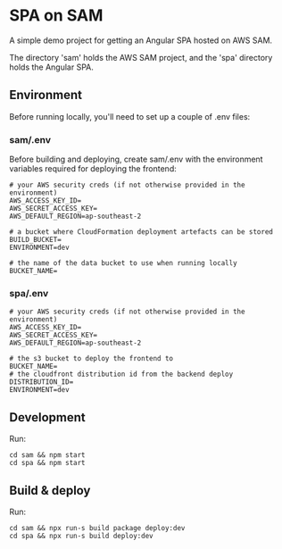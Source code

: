 # SPA on SAM

A simple demo project for getting an Angular SPA hosted on AWS SAM.

The directory 'sam' holds the AWS SAM project, and the 'spa' directory holds the Angular SPA.

## Environment

Before running locally, you'll need to set up a couple of .env files:

### sam/.env

Before building and deploying, create sam/.env with the environment variables required for deploying the frontend:

```
# your AWS security creds (if not otherwise provided in the environment)
AWS_ACCESS_KEY_ID=
AWS_SECRET_ACCESS_KEY=
AWS_DEFAULT_REGION=ap-southeast-2

# a bucket where CloudFormation deployment artefacts can be stored
BUILD_BUCKET=
ENVIRONMENT=dev

# the name of the data bucket to use when running locally
BUCKET_NAME=

```

### spa/.env

```
# your AWS security creds (if not otherwise provided in the environment)
AWS_ACCESS_KEY_ID=
AWS_SECRET_ACCESS_KEY=
AWS_DEFAULT_REGION=ap-southeast-2

# the s3 bucket to deploy the frontend to
BUCKET_NAME=
# the cloudfront distribution id from the backend deploy
DISTRIBUTION_ID=
ENVIRONMENT=dev
```

## Development

Run:

```
cd sam && npm start
cd spa && npm start
```

## Build & deploy

Run:

```
cd sam && npx run-s build package deploy:dev
cd spa && npx run-s build deploy:dev
```
